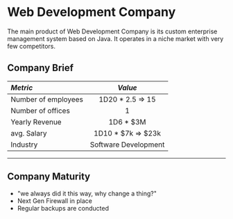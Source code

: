 # Web Development Company

The main product of Web Development Company is its custom enterprise management system based on Java. It operates in a niche market with very few competitors. 

## Company Brief

| _Metric_ | _Value_ |
|:---|:---:|
| Number of employees | 1D20 * 2.5 => 15 |
| Number of offices | 1 | 
| Yearly Revenue      | 1D6 * $3M |
| avg. Salary | 1D10 * $7k => $23k |     
| Industry | Software Development |

---

## Company Maturity

* "we always did it this way, why change a thing?"
* Next Gen Firewall in place
* Regular backups are conducted
